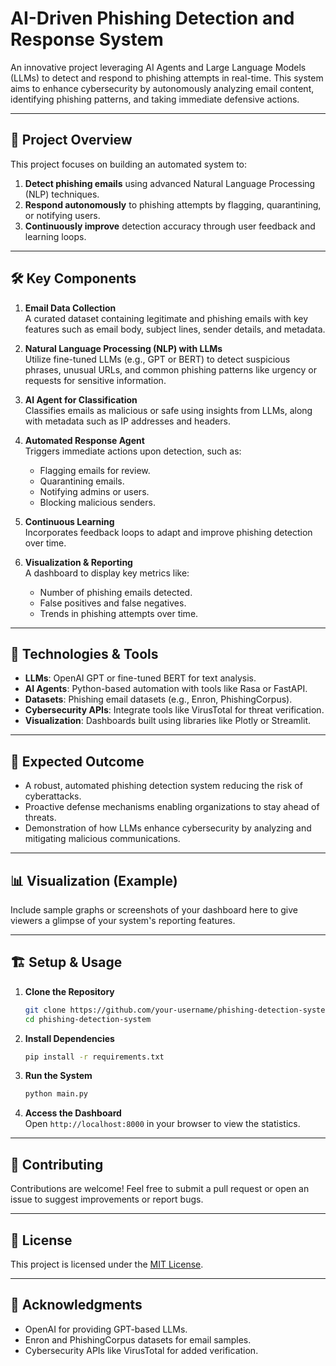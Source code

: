 # AI-Driven Phishing Detection and Response System

An innovative project leveraging AI Agents and Large Language Models (LLMs) to detect and respond to phishing attempts in real-time. This system aims to enhance cybersecurity by autonomously analyzing email content, identifying phishing patterns, and taking immediate defensive actions.

---

## 🚀 **Project Overview**

This project focuses on building an automated system to:
1. **Detect phishing emails** using advanced Natural Language Processing (NLP) techniques.
2. **Respond autonomously** to phishing attempts by flagging, quarantining, or notifying users.
3. **Continuously improve** detection accuracy through user feedback and learning loops.

---

## 🛠 **Key Components**

1. **Email Data Collection**  
   A curated dataset containing legitimate and phishing emails with key features such as email body, subject lines, sender details, and metadata.

2. **Natural Language Processing (NLP) with LLMs**  
   Utilize fine-tuned LLMs (e.g., GPT or BERT) to detect suspicious phrases, unusual URLs, and common phishing patterns like urgency or requests for sensitive information.

3. **AI Agent for Classification**  
   Classifies emails as malicious or safe using insights from LLMs, along with metadata such as IP addresses and headers.

4. **Automated Response Agent**  
   Triggers immediate actions upon detection, such as:
   - Flagging emails for review.
   - Quarantining emails.
   - Notifying admins or users.
   - Blocking malicious senders.

5. **Continuous Learning**  
   Incorporates feedback loops to adapt and improve phishing detection over time.

6. **Visualization & Reporting**  
   A dashboard to display key metrics like:
   - Number of phishing emails detected.
   - False positives and false negatives.
   - Trends in phishing attempts over time.

---

## 🔧 **Technologies & Tools**

- **LLMs**: OpenAI GPT or fine-tuned BERT for text analysis.  
- **AI Agents**: Python-based automation with tools like Rasa or FastAPI.  
- **Datasets**: Phishing email datasets (e.g., Enron, PhishingCorpus).  
- **Cybersecurity APIs**: Integrate tools like VirusTotal for threat verification.  
- **Visualization**: Dashboards built using libraries like Plotly or Streamlit.  

---

## 🎯 **Expected Outcome**

- A robust, automated phishing detection system reducing the risk of cyberattacks.  
- Proactive defense mechanisms enabling organizations to stay ahead of threats.  
- Demonstration of how LLMs enhance cybersecurity by analyzing and mitigating malicious communications.

---

## 📊 **Visualization (Example)**

Include sample graphs or screenshots of your dashboard here to give viewers a glimpse of your system's reporting features.

---

## 🏗 **Setup & Usage**

1. **Clone the Repository**  
   ```bash
   git clone https://github.com/your-username/phishing-detection-system.git
   cd phishing-detection-system
   ```

2. **Install Dependencies**  
   ```bash
   pip install -r requirements.txt
   ```

3. **Run the System**  
   ```bash
   python main.py
   ```

4. **Access the Dashboard**  
   Open `http://localhost:8000` in your browser to view the statistics.

---

## 🤝 **Contributing**

Contributions are welcome! Feel free to submit a pull request or open an issue to suggest improvements or report bugs.

---

## 📜 **License**

This project is licensed under the [MIT License](LICENSE).

---

## 📝 **Acknowledgments**

- OpenAI for providing GPT-based LLMs.  
- Enron and PhishingCorpus datasets for email samples.  
- Cybersecurity APIs like VirusTotal for added verification.  
